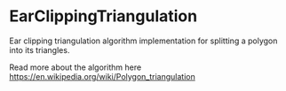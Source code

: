 # EarClippingTriangulation

Ear clipping triangulation algorithm implementation for splitting a polygon into its triangles.

Read more about the algorithm here https://en.wikipedia.org/wiki/Polygon_triangulation
